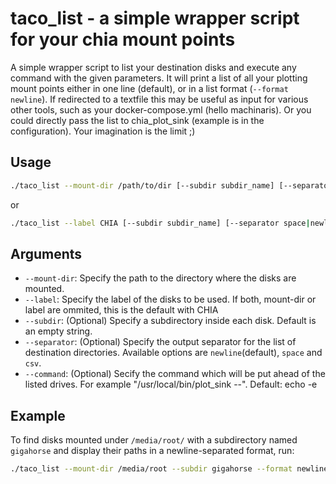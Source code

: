 # taco_list - a simple wrapper script for your chia mount points

A simple wrapper script to list your destination disks and execute any command with the given parameters. It will print a list of all your plotting mount points either in one line (default), or in a list format (`--format newline`). If redirected to a textfile this may be useful as input for various other tools, such as your docker-compose.yml (hello machinaris). Or you could directly pass the list to chia_plot_sink (example is in the configuration). Your imagination is the limit ;)

## Usage

```bash
./taco_list --mount-dir /path/to/dir [--subdir subdir_name] [--separator space|newline|csv]
```
or
```bash
./taco_list --label CHIA [--subdir subdir_name] [--separator space|newline|csv]
```

## Arguments

- `--mount-dir`: Specify the path to the directory where the disks are mounted.
- `--label`: Specify the label of the disks to be used. If both, mount-dir or label are ommited, this is the default with CHIA
- `--subdir`: (Optional) Specify a subdirectory inside each disk. Default is an empty string.
- `--separator`: (Optional) Specify the output separator for the list of destination directories. Available options are `newline`(default), `space` and `csv`.
- `--command`: (Optional) Secify the command which will be put ahead of the listed drives. For example "/usr/local/bin/plot_sink --". Default: echo -e

## Example

To find disks mounted under `/media/root/` with a subdirectory named `gigahorse` and display their paths in a newline-separated format, run:

```bash
./taco_list --mount-dir /media/root --subdir gigahorse --format newline
```
